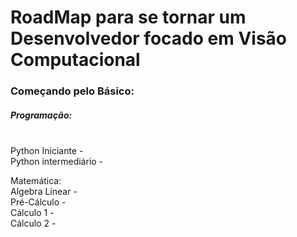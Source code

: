 # RoadMap para se tornar um Desenvolvedor focado em Visão Computacional



<h3>Começando pelo Básico:</h3>

<p><h5>Programação:</h5><br>
Python Iniciante - <br>
Python intermediário - <br></p>


<p>Matemática:<br>
Algebra Línear - <br>
Pré-Cálculo - <br>
Cálculo 1 - <br>
Cálculo 2 -<br><p/>

